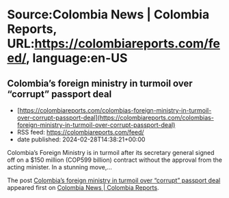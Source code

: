 # Source:Colombia News | Colombia Reports, URL:https://colombiareports.com/feed/, language:en-US

## Colombia’s foreign ministry in turmoil over “corrupt” passport deal
 - [https://colombiareports.com/colombias-foreign-ministry-in-turmoil-over-corrupt-passport-deal](https://colombiareports.com/colombias-foreign-ministry-in-turmoil-over-corrupt-passport-deal)
 - RSS feed: https://colombiareports.com/feed/
 - date published: 2024-02-28T14:38:21+00:00

<p>Colombia&#8217;s Foreign Ministry is in turmoil after its secretary general signed off on a $150 million (COP599 billion) contract without the approval from the acting minister. In a stunning move,&#8230;</p>
<p>The post <a href="https://colombiareports.com/colombias-foreign-ministry-in-turmoil-over-corrupt-passport-deal/" rel="nofollow">Colombia&#8217;s foreign ministry in turmoil over &#8220;corrupt&#8221; passport deal</a> appeared first on <a href="https://colombiareports.com" rel="nofollow">Colombia News | Colombia Reports</a>.</p>

